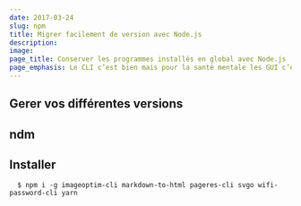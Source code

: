 ```yaml
---
date: 2017-03-24
slug: npm
title: Migrer facilement de version avec Node.js 
description: 
image: 
page_title: Conserver les programmes installés en global avec Node.js
page_emphasis: Le CLI c’est bien mais pour la santé mentale les GUI c’est mieux
---
```


## Gerer vos différentes versions


## ndm

## Installer 


      $ npm i -g imageoptim-cli markdown-to-html pageres-cli svgo wifi-password-cli yarn
